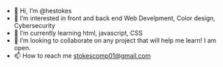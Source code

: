 - 👋 Hi, I’m @hestokes
- 👀 I’m interested in front and back end Web Develpment, Color design, Cybersecurity
- 🌱 I’m currently learning html, javascript, CSS
- 💞️ I’m looking to collaborate on any project that will help me learn! I am open. 
- 📫 How to reach me stokescomp01@gmail.com

<!---
hestokes/hestokes is a ✨ special ✨ repository because its `README.md` (this file) appears on your GitHub profile.
You can click the Preview link to take a look at your changes.
--->
